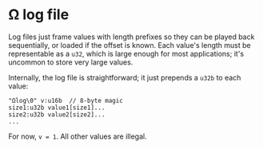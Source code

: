 # Ω log file
Log files just frame values with length prefixes so they can be played back sequentially, or loaded if the offset is known. Each value's length must be representable as a `u32`, which is large enough for most applications; it's uncommon to store very large values.

Internally, the log file is straightforward; it just prepends a `u32b` to each value:

```
"Ωlog\0" v:u16b  // 8-byte magic
size1:u32b value1[size1]...
size2:u32b value2[size2]...
...
```

For now, `v = 1`. All other values are illegal.
